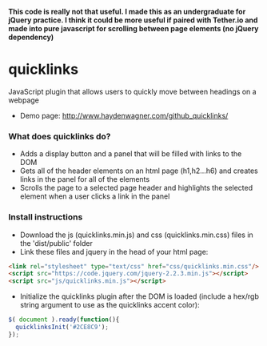 **This code is really not that useful. I made this as an undergraduate for jQuery practice. I think it could be more useful if paired with Tether.io and made into pure javascript for scrolling between page elements (no jQuery dependency)**

# quicklinks
JavaScript plugin that allows users to quickly move between headings on a webpage
* Demo page: http://www.haydenwagner.com/github_quicklinks/

### What does quicklinks do?
* Adds a display button and a panel that will be filled with links to the DOM 
* Gets all of the header elements on an html page (h1,h2...h6) and creates links in the panel for all of the elements
* Scrolls the page to a selected page header and highlights the selected element when a user clicks a link in the panel

### Install instructions
* Download the js (quicklinks.min.js) and css (quicklinks.min.css) files in the 'dist/public' folder
* Link these files and jquery in the head of your html page:
```html
<link rel="stylesheet" type="text/css" href="css/quicklinks.min.css"/>
<script src="https://code.jquery.com/jquery-2.2.3.min.js"></script>
<script src="js/quicklinks.min.js"></script>
```
* Initialize the quicklinks plugin after the DOM is loaded (include a hex/rgb string argument to use as the quicklinks accent color):
```javascript
$( document ).ready(function(){
  quicklinksInit('#2CE8C9');
});
```
